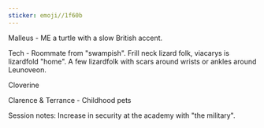```yaml
---
sticker: emoji//1f60b
---
```

Malleus - ME a turtle with a slow British accent. 

Tech - Roommate from "swampish". Frill neck lizard folk, viacarys is lizardfold "home". A few lizardfolk with scars around wrists or ankles around Leunoveon. 

Cloverine 

Clarence & Terrance - Childhood pets

Session notes: 
Increase in security at the academy with "the military". 
